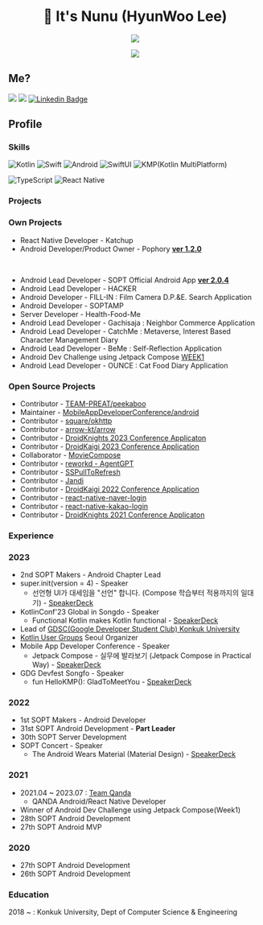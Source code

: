 <h1 align="center"><b>👋 It's Nunu (HyunWoo Lee)</b></h1>
<a href="https://github.com/anuraghazra/github-readme-stats">
  <p align="center"><img src="https://github-readme-stats.vercel.app/api/?username=l2hyunwoo&count_private=true&show_icons=true&theme=dark" /></p>
</a>
<p align="center"><img src="https://github-profile-trophy.vercel.app?username=l2hyunwoo" /></p>


## Me?

<a href="https://velog.io/@l2hyunwoo"><img src="https://img.shields.io/badge/Tech%20Blog-11B48A?style=flat-square&logo=Vimeo&logoColor=white&link=https://velog.io/@l2hyunwoo"/></a>
<a href="https://www.instagram.com/l2hyunwoo/"><img src="https://img.shields.io/badge/Instagram-E4405F?style=flat-square&logo=Instagram&logoColor=white&link=https://www.instagram.com/l2hyunwoo/"/></a>
[![Linkedin Badge](https://img.shields.io/badge/-LinkedIn-blue?style=flat-square&logo=Linkedin&logoColor=white&link=https://www.linkedin.com/in/hyunwoo-lee-0412/)](https://www.linkedin.com/in/hyunwoo-lee-0412/) 

## Profile

### Skills

<p>
  <img alt="Kotlin" src="https://img.shields.io/badge/kotlin-%230095D5.svg?&style=for-the-badge&logo=kotlin&logoColor=white"/>
  <img alt="Swift" src="https://img.shields.io/badge/swift-F54A2A?style=for-the-badge&logo=swift&logoColor=white"/>
  <img alt="Android" src="https://img.shields.io/badge/Android-3DDC84?style=for-the-badge&logo=android&logoColor=white" />
  <img alt="SwiftUI" src="https://img.shields.io/badge/iOS-000000?style=for-the-badge&logo=ios&logoColor=white" />
  <img alt="KMP(Kotlin MultiPlatform)" src="https://img.shields.io/static/v1?style=for-the-badge&message=Kotlin+Multiplatform&color=4285F4&logo=Jetpack+Compose&logoColor=FFFFFF&label="/>
</p>
<p>
  <img alt="TypeScript" src="https://img.shields.io/badge/TypeScript-007ACC?style=for-the-badge&logo=typescript&logoColor=white" />
  <img alt="React Native" src="https://img.shields.io/badge/React_Native-20232A?style=for-the-badge&logo=react&logoColor=61DAFB" />
</p>

### Projects

<h3> Own Projects </h3>

- React Native Developer - Katchup
- Android Developer/Product Owner - Pophory [**ver 1.2.0**](https://play.google.com/store/apps/details?id=com.teampophory.pophory)

<br/>

- Android Lead Developer - SOPT Official Android App [**ver 2.0.4**](https://play.google.com/store/apps/details?id=org.sopt.official)
- Android Lead Developer - HACKER
- Android Developer - FILL-IN : Film Camera D.P.&E. Search Application
- Android Developer - SOPTAMP
- Server Developer - Health-Food-Me
- Android Lead Developer - Gachisaja : Neighbor Commerce Application
- Android Lead Developer - CatchMe : Metaverse, Interest Based Character Management Diary
- Android Lead Developer - BeMe : Self-Reflection Application
- Android Dev Challenge using Jetpack Compose [WEEK1](https://github.com/l2hyunwoo/l2hyunwoo-compose-puppies)
- Android Lead Developer - OUNCE : Cat Food Diary Application

<h3> Open Source Projects </h4>

- Contributor - [TEAM-PREAT/peekaboo](https://github.com/TEAM-PREAT/peekaboo)
- Maintainer - [MobileAppDeveloperConference/android](https://github.com/MobileAppDeveloperConference/android)
- Contributor - [square/okhttp](https://github.com/square/okhttp)
- Contributor - [arrow-kt/arrow](https://github.com/arrow-kt/arrow)
- Contributor - [DroidKnights 2023 Conference Applicaton](https://github.com/droidknights/DroidKnights2023_App)
- Contributor - [DroidKaigi 2023 Conference Application](https://github.com/DroidKaigi/conference-app-2023)
- Collaborator - [MovieCompose](https://github.com/Nanamare/MovieCompose)
- Contributor - [reworkd - AgentGPT](https://github.com/reworkd/AgentGPT)
- Contributor - [SSPullToRefresh](https://github.com/SimformSolutionsPvtLtd/SSPullToRefresh)
- Contributor - [Jandi](https://github.com/techinpark/Jandi)
- Contributor - [DroidKaigi 2022 Conference Application](https://github.com/DroidKaigi/conference-app-2022)
- Contributor - [react-native-naver-login](https://github.com/react-native-seoul/react-native-naver-login)
- Contributor - [react-native-kakao-login](https://github.com/react-native-seoul/react-native-kakao-login)
- Contributor - [DroidKnights 2021 Conference Applicaton](https://github.com/droidknights/DroidKnights2021_App)


### Experience

<h3> 2023 </h3>

- 2nd SOPT Makers - Android Chapter Lead
- super.init(version = 4) - Speaker
  - 선언형 UI가 대세임을 "선언" 합니다. (Compose 학습부터 적용까지의 일대기) - [SpeakerDeck](https://speakerdeck.com/l2hyunwoo/seoneonhyeong-uiga-daeseimeul-seoneonhabnida)
- KotlinConf'23 Global in Songdo - Speaker
  - Functional Kotlin makes Kotlin functional - [SpeakerDeck](https://speakerdeck.com/l2hyunwoo/functional-kotlin-makes-kotlin-functional)
- Lead of [GDSC(Google Developer Student Club) Konkuk University](https://github.com/gdsc-konkuk)
- [Kotlin User Groups](https://kotlinlang.org/community/user-groups/) Seoul Organizer
- Mobile App Developer Conference - Speaker
  - Jetpack Compose - 실무에 발라보기 (Jetpack Compose in Practical Way) - [SpeakerDeck](https://speakerdeck.com/l2hyunwoo/jetpack-compose-silmue-balrabogi)
- GDG Devfest Songfo - Speaker
  - fun HelloKMP(): GladToMeetYou - [SpeakerDeck](https://speakerdeck.com/l2hyunwoo/fun-hellokmp-gladtomeetyou)

<h3> 2022 </h3>

- 1st SOPT Makers - Android Developer
- 31st SOPT Android Development - **Part Leader**
- 30th SOPT Server Development
- SOPT Concert - Speaker
  - The Android Wears Material (Material Design) - [SpeakerDeck](https://speakerdeck.com/l2hyunwoo/andeuneun-meotirieoleul-ibneunda)

<h3> 2021 </h3>

- 2021.04 ~ 2023.07 : [Team Qanda](https://mathpresso.com/ko) 
    - QANDA Android/React Native Developer
- Winner of Android Dev Challenge using Jetpack Compose(Week1)
- 28th SOPT Android Development
- 27th SOPT Android MVP

<h3> 2020 </h3>

- 27th SOPT Android Development
- 26th SOPT Android Development


### Education

2018 ~ : Konkuk University, Dept of Computer Science & Engineering

